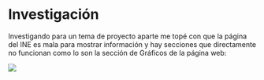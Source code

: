 # Investigación

Investigando para un tema de proyecto aparte me topé con que la página del INE es mala para mostrar información y hay secciones que directamente no funcionan como lo son la sección de Gráficos de la página web:

![](./imgs/graph_web_page.jpg)
